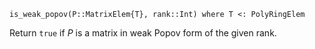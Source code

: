 ```
is_weak_popov(P::MatrixElem{T}, rank::Int) where T <: PolyRingElem
```

Return `true` if $P$ is a matrix in weak Popov form of the given rank.
